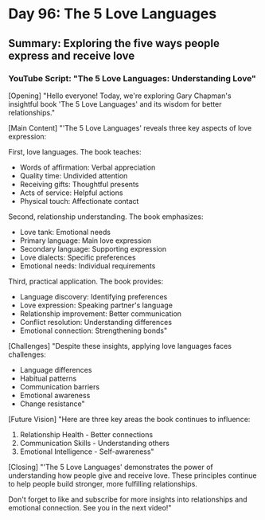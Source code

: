 # Day 96: The 5 Love Languages
## Summary: Exploring the five ways people express and receive love

### YouTube Script: "The 5 Love Languages: Understanding Love"

[Opening]
"Hello everyone! Today, we're exploring Gary Chapman's insightful book 'The 5 Love Languages' and its wisdom for better relationships."

[Main Content]
"'The 5 Love Languages' reveals three key aspects of love expression:

First, love languages. The book teaches:
- Words of affirmation: Verbal appreciation
- Quality time: Undivided attention
- Receiving gifts: Thoughtful presents
- Acts of service: Helpful actions
- Physical touch: Affectionate contact

Second, relationship understanding. The book emphasizes:
- Love tank: Emotional needs
- Primary language: Main love expression
- Secondary language: Supporting expression
- Love dialects: Specific preferences
- Emotional needs: Individual requirements

Third, practical application. The book provides:
- Language discovery: Identifying preferences
- Love expression: Speaking partner's language
- Relationship improvement: Better communication
- Conflict resolution: Understanding differences
- Emotional connection: Strengthening bonds"

[Challenges]
"Despite these insights, applying love languages faces challenges:
- Language differences
- Habitual patterns
- Communication barriers
- Emotional awareness
- Change resistance"

[Future Vision]
"Here are three key areas the book continues to influence:

1. Relationship Health - Better connections
2. Communication Skills - Understanding others
3. Emotional Intelligence - Self-awareness"

[Closing]
"'The 5 Love Languages' demonstrates the power of understanding how people give and receive love. These principles continue to help people build stronger, more fulfilling relationships.

Don't forget to like and subscribe for more insights into relationships and emotional connection. See you in the next video!" 